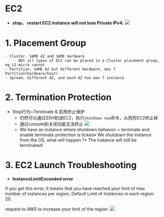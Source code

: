 # EC2

- **stop， restart EC2 instance will not lose Private IPv4.**
    ![](https://i.loli.net/2019/08/10/fDc3owzHSvWJByP.png)
    
# 1. Placement Group
    - Cluster, SAME AZ and SAME Hardware
        - NOt all types of EC2 can be placed in a Cluster placement group, eg t2.micra cannot
    - Partition, SAME AZ but different Hardware, max 7 Partition(hardware/host)
    - Spread, different AZ, and each AZ has max 7 instance 

# 2. Termination Protection
- Stop行为=Terminate & 启用终止保护 
    - 仍然可以通过SSH到该EC2，执行`shutdown now`命令，从而将EC2终止掉
    - 通过console到关闭功能无法终止
        ![](https://i.loli.net/2019/08/10/IiGCw4LZm5kOVRS.png)
    - We have an instance where shutdown behavior = terminate and enable terminate protection is ticked• We shutdown the instance from the OS, what will happen ?• The instance will still be terminated!
    
# 3. EC2 Launch Troubleshooting
- **InstanceLimitExceeded error**

if you get this error, it means that you have reached your limit of max number of instances per region, Default Limit of Instances in each region: 20.

request to AWS to increase your limit of the region.
![](https://i.loli.net/2019/08/10/PAjTno3UWiwmaz7.png)
